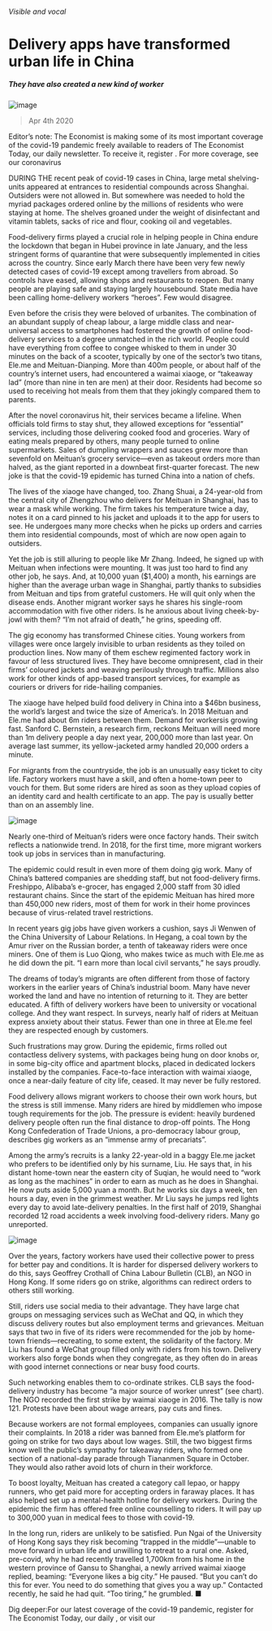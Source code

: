 ###### Visible and vocal
# Delivery apps have transformed urban life in China 
##### They have also created a new kind of worker 
![image](images/20200404_CNP002.jpg) 
> Apr 4th 2020 
Editor’s note: The Economist is making some of its most important coverage of the covid-19 pandemic freely available to readers of The Economist Today, our daily newsletter. To receive it, register . For more coverage, see our coronavirus 
DURING THE recent peak of covid-19 cases in China, large metal shelving-units appeared at entrances to residential compounds across Shanghai. Outsiders were not allowed in. But somewhere was needed to hold the myriad packages ordered online by the millions of residents who were staying at home. The shelves groaned under the weight of disinfectant and vitamin tablets, sacks of rice and flour, cooking oil and vegetables.
Food-delivery firms played a crucial role in helping people in China endure the lockdown that began in Hubei province in late January, and the less stringent forms of quarantine that were subsequently implemented in cities across the country. Since early March there have been very few newly detected cases of covid-19 except among travellers from abroad. So controls have eased, allowing shops and restaurants to reopen. But many people are playing safe and staying largely housebound. State media have been calling home-delivery workers “heroes”. Few would disagree.

Even before the crisis they were beloved of urbanites. The combination of an abundant supply of cheap labour, a large middle class and near-universal access to smartphones had fostered the growth of online food-delivery services to a degree unmatched in the rich world. People could have everything from coffee to congee whisked to them in under 30 minutes on the back of a scooter, typically by one of the sector’s two titans, Ele.me and Meituan-Dianping. More than 400m people, or about half of the country’s internet users, had encountered a waimai xiaoge, or “takeaway lad” (more than nine in ten are men) at their door. Residents had become so used to receiving hot meals from them that they jokingly compared them to parents.
After the novel coronavirus hit, their services became a lifeline. When officials told firms to stay shut, they allowed exceptions for “essential” services, including those delivering cooked food and groceries. Wary of eating meals prepared by others, many people turned to online supermarkets. Sales of dumpling wrappers and sauces grew more than sevenfold on Meituan’s grocery service—even as takeout orders more than halved, as the giant reported in a downbeat first-quarter forecast. The new joke is that the covid-19 epidemic has turned China into a nation of chefs.
The lives of the xiaoge have changed, too. Zhang Shuai, a 24-year-old from the central city of Zhengzhou who delivers for Meituan in Shanghai, has to wear a mask while working. The firm takes his temperature twice a day, notes it on a card pinned to his jacket and uploads it to the app for users to see. He undergoes many more checks when he picks up orders and carries them into residential compounds, most of which are now open again to outsiders.
Yet the job is still alluring to people like Mr Zhang. Indeed, he signed up with Meituan when infections were mounting. It was just too hard to find any other job, he says. And, at 10,000 yuan ($1,400) a month, his earnings are higher than the average urban wage in Shanghai, partly thanks to subsidies from Meituan and tips from grateful customers. He will quit only when the disease ends. Another migrant worker says he shares his single-room accommodation with five other riders. Is he anxious about living cheek-by-jowl with them? “I’m not afraid of death,” he grins, speeding off.
The gig economy has transformed Chinese cities. Young workers from villages were once largely invisible to urban residents as they toiled on production lines. Now many of them eschew regimented factory work in favour of less structured lives. They have become omnipresent, clad in their firms’ coloured jackets and weaving perilously through traffic. Millions also work for other kinds of app-based transport services, for example as couriers or drivers for ride-hailing companies.
The xiaoge have helped build food delivery in China into a $46bn business, the world’s largest and twice the size of America’s. In 2018 Meituan and Ele.me had about 6m riders between them. Demand for workersis growing fast. Sanford C. Bernstein, a research firm, reckons Meituan will need more than 1m delivery people a day next year, 200,000 more than last year. On average last summer, its yellow-jacketed army handled 20,000 orders a minute.
For migrants from the countryside, the job is an unusually easy ticket to city life. Factory workers must have a skill, and often a home-town peer to vouch for them. But some riders are hired as soon as they upload copies of an identity card and health certificate to an app. The pay is usually better than on an assembly line.
![image](images/20200404_CNC224.png) 

Nearly one-third of Meituan’s riders were once factory hands. Their switch reflects a nationwide trend. In 2018, for the first time, more migrant workers took up jobs in services than in manufacturing.
The epidemic could result in even more of them doing gig work. Many of China’s battered companies are shedding staff, but not food-delivery firms. Freshippo, Alibaba’s e-grocer, has engaged 2,000 staff from 30 idled restaurant chains. Since the start of the epidemic Meituan has hired more than 450,000 new riders, most of them for work in their home provinces because of virus-related travel restrictions.
In recent years gig jobs have given workers a cushion, says Ji Wenwen of the China University of Labour Relations. In Hegang, a coal town by the Amur river on the Russian border, a tenth of takeaway riders were once miners. One of them is Luo Qiong, who makes twice as much with Ele.me as he did down the pit. “I earn more than local civil servants,” he says proudly.
The dreams of today’s migrants are often different from those of factory workers in the earlier years of China’s industrial boom. Many have never worked the land and have no intention of returning to it. They are better educated. A fifth of delivery workers have been to university or vocational college. And they want respect. In surveys, nearly half of riders at Meituan express anxiety about their status. Fewer than one in three at Ele.me feel they are respected enough by customers.
Such frustrations may grow. During the epidemic, firms rolled out contactless delivery systems, with packages being hung on door knobs or, in some big-city office and apartment blocks, placed in dedicated lockers installed by the companies. Face-to-face interaction with waimai xiaoge, once a near-daily feature of city life, ceased. It may never be fully restored.
Food delivery allows migrant workers to choose their own work hours, but the stress is still immense. Many riders are hired by middlemen who impose tough requirements for the job. The pressure is evident: heavily burdened delivery people often run the final distance to drop-off points. The Hong Kong Confederation of Trade Unions, a pro-democracy labour group, describes gig workers as an “immense army of precariats”.
Among the army’s recruits is a lanky 22-year-old in a baggy Ele.me jacket who prefers to be identified only by his surname, Liu. He says that, in his distant home-town near the eastern city of Suqian, he would need to “work as long as the machines” in order to earn as much as he does in Shanghai. He now puts aside 5,000 yuan a month. But he works six days a week, ten hours a day, even in the grimmest weather. Mr Liu says he jumps red lights every day to avoid late-delivery penalties. In the first half of 2019, Shanghai recorded 12 road accidents a week involving food-delivery riders. Many go unreported.
![image](images/20200404_CNP001.jpg) 

Over the years, factory workers have used their collective power to press for better pay and conditions. It is harder for dispersed delivery workers to do this, says Geoffrey Crothall of China Labour Bulletin (CLB), an NGO in Hong Kong. If some riders go on strike, algorithms can redirect orders to others still working.
Still, riders use social media to their advantage. They have large chat groups on messaging services such as WeChat and QQ, in which they discuss delivery routes but also employment terms and grievances. Meituan says that two in five of its riders were recommended for the job by home-town friends—recreating, to some extent, the solidarity of the factory. Mr Liu has found a WeChat group filled only with riders from his town. Delivery workers also forge bonds when they congregate, as they often do in areas with good internet connections or near busy food courts.
Such networking enables them to co-ordinate strikes. CLB says the food-delivery industry has become “a major source of worker unrest” (see chart). The NGO recorded the first strike by waimai xiaoge in 2016. The tally is now 121. Protests have been about wage arrears, pay cuts and fines.
Because workers are not formal employees, companies can usually ignore their complaints. In 2018 a rider was banned from Ele.me’s platform for going on strike for two days about low wages. Still, the two biggest firms know well the public’s sympathy for takeaway riders, who formed one section of a national-day parade through Tiananmen Square in October. They would also rather avoid lots of churn in their workforce.
To boost loyalty, Meituan has created a category call lepao, or happy runners, who get paid more for accepting orders in faraway places. It has also helped set up a mental-health hotline for delivery workers. During the epidemic the firm has offered free online counselling to riders. It will pay up to 300,000 yuan in medical fees to those with covid-19.
In the long run, riders are unlikely to be satisfied. Pun Ngai of the University of Hong Kong says they risk becoming “trapped in the middle”—unable to move forward in urban life and unwilling to retreat to a rural one. Asked, pre-covid, why he had recently travelled 1,700km from his home in the western province of Gansu to Shanghai, a newly arrived waimai xiaoge replied, beaming: “Everyone likes a big city.” He paused. “But you can’t do this for ever. You need to do something that gives you a way up.” Contacted recently, he said he had quit. “Too tiring,” he grumbled. ■
Dig deeper:For our latest coverage of the covid-19 pandemic, register for The Economist Today, our daily , or visit our 
